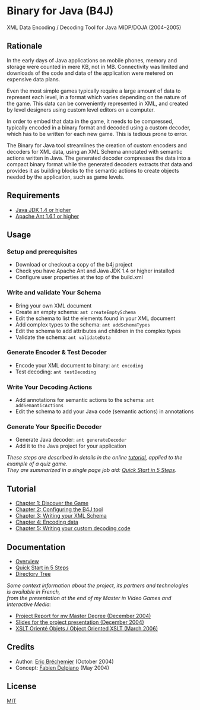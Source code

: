 # Binary for Java (B4J)

XML Data Encoding / Decoding Tool for Java MIDP/DOJA (2004–2005)

## Rationale

In the early days of Java applications on mobile phones,
memory and storage were counted in mere KB, not in MB.
Connectivity was limited and downloads of the code and data
of the application were metered on expensive data plans.

Even the most simple games typically require a large amount
of data to represent each level, in a format which varies
depending on the nature of the game. This data can be
conveniently represented in XML, and created by level
designers using custom level editors on a computer.

In order to embed that data in the game, it needs to be
compressed, typically encoded in a binary format and
decoded using a custom decoder, which has to be written
for each new game. This is tedious prone to error.

The Binary for Java tool streamlines the creation of custom
encoders and decoders for XML data, using an XML Schema
annotated with semantic actions written in Java. The generated
decoder compresses the data into a compact binary format
while the generated decoders extracts that data and provides
it as building blocks to the semantic actions to create
objects needed by the application, such as game levels.

## Requirements

* [Java JDK 1.4 or higher](https://openjdk.java.net/)
* [Apache Ant 1.6.1 or higher](https://ant.apache.org/)

## Usage

### Setup and prerequisites

* Download or checkout a copy of the b4j project
* Check you have Apache Ant and Java JDK 1.4 or higher installed
* Configure user properties at the top of the build.xml

### Write and validate Your Schema

* Bring your own XML document
* Create an empty schema: `ant createEmptySchema`
* Edit the schema to list the elements found in your XML document
* Add complex types to the schema: `ant addSchemaTypes`
* Edit the schema to add attributes and children in the complex types
* Validate the schema: `ant validateData`

### Generate Encoder & Test Decoder

* Encode your XML document to binary: `ant encoding`
* Test decoding: `ant testDecoding`

### Write Your Decoding Actions

* Add annotations for semantic actions to the schema: `ant addSemanticActions`
* Edit the schema to add your Java code (semantic actions) in annotations

### Generate Your Specific Decoder

* Generate Java decoder: `ant generateDecoder`
* Add it to the Java project for your application

*These steps are described in details in the online [tutorial][],
applied to the example of a quiz game.  
They are summarized in a single page job aid:
[Quick Start in 5 Steps][quickstart].*

[quickstart]: https://eric-brechemier.github.io/b4j/doc/quickStart/quickStart.pdf
[tutorial]: https://eric-brechemier.github.io/b4j/doc/tutorial/chapter1/

## Tutorial

* [Chapter 1: Discover the Game][chapter1]
* [Chapter 2: Configuring the B4J tool][chapter2]
* [Chapter 3: Writing your XML Schema][chapter3]
* [Chapter 4: Encoding data][chapter4]
* [Chapter 5: Writing your custom decoding code][chapter5]

[chapter1]: https://eric-brechemier.github.io/b4j/doc/tutorial/chapter1/
[chapter2]: https://eric-brechemier.github.io/b4j/doc/tutorial/chapter2/
[chapter3]: https://eric-brechemier.github.io/b4j/doc/tutorial/chapter3/
[chapter4]: https://eric-brechemier.github.io/b4j/doc/tutorial/chapter4/
[chapter5]: https://eric-brechemier.github.io/b4j/doc/tutorial/chapter5/

## Documentation

* [Overview](https://eric-brechemier.github.io/b4j/doc/overview/overview.pdf)
* [Quick Start in 5 Steps](https://eric-brechemier.github.io/b4j/doc/quickStart/quickStart.pdf)
* [Directory Tree](https://eric-brechemier.github.io/b4j/doc/directoryTree/directoryTree.pdf)

*Some context information about the project,
its partners and technologies
is available in French,  
from the presentation at the end of my
Master in Video Games and Interactive Media:*

* [Project Report for my Master Degree (December 2004)](https://eric-brechemier.github.io/b4j/doc/education/EricBrechemier_Automatiser_le_passage_des_donnees_aux_objets_java.pdf)
* [Slides for the project presentation (December 2004)](https://eric-brechemier.github.io/b4j/doc/education/EricBrechemier_Presentation_EricBrechemier_Automatiser_le_passage_des_donnees_aux_objets_java.pdf)
* [XSLT Orienté Objets / Object Oriented XSLT (March 2006)](https://eric-brechemier.github.io/b4j/doc/education/EB_XSLT_OO.pdf)

## Credits

* Author: [Eric Bréchemier](https://github.com/eric-brechemier) (October 2004)
* Concept: [Fabien Delpiano](http://www.pastagames.com/bio/) (May 2004)

## License

[MIT](https://opensource.org/licenses/MIT)
